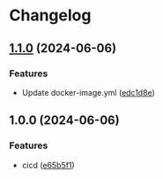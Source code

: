 # Changelog

## [1.1.0](https://github.com/karlosarr/nodejs-web/compare/v1.0.0...v1.1.0) (2024-06-06)


### Features

* Update docker-image.yml ([edc1d8e](https://github.com/karlosarr/nodejs-web/commit/edc1d8e6110cf975da13fab36116bb12710d818f))

## 1.0.0 (2024-06-06)


### Features

* cicd ([e65b5f1](https://github.com/karlosarr/nodejs-web/commit/e65b5f1e56a22e613274ce6e0c25a3b77acf2e1b))

